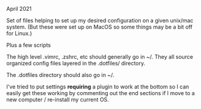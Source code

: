 April 2021

Set of files helping to set up my desired configuration on a given unix/mac system. (But these were set up on MacOS so some things
may be a bit off for Linux.)

Plus a few scripts

The high level .vimrc, .zshrc, etc should generally go in ~/. 
They all source organized config files layered in the .dotfiles/ directory.

The .dotfiles directory should also go in ~/.

I've tried to put settings **requiring** a plugin to work at the bottom so I can easily get these working by commenting out the end sections if I move to a new computer / re-install my current OS.
